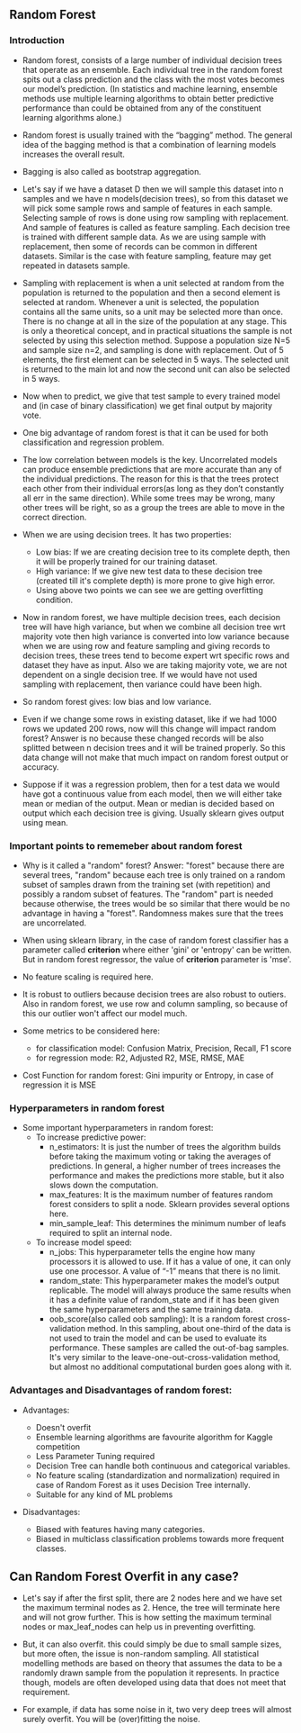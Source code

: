## Random Forest

### Introduction

* Random forest, consists of a large number of individual decision trees that operate as an ensemble. Each individual tree in the random forest spits out a class prediction and the class with the most votes becomes our model’s prediction.
(In statistics and machine learning, ensemble methods use multiple learning algorithms to obtain better predictive performance than could be obtained from any of the constituent learning algorithms alone.) 

* Random forest is usually trained with the “bagging” method. The general idea of the bagging method is that a combination of learning models increases the overall result.
* Bagging is also called as bootstrap aggregation.
* Let's say if we have a dataset D then we will sample this dataset into n samples and we have n models(decision trees), so from this dataset we will pick some sample rows and sample of features in each sample. Selecting sample of rows is done using row sampling with replacement. And sample of features is called as feature sampling. Each decision tree is trained with different sample data. As we are using sample with replacement, then some of records can be common in different datasets. Similar is the case  with feature sampling, feature may get repeated in datasets sample.

* Sampling with replacement is when a unit selected at random from the population is returned to the population and then a second element is selected at random. Whenever a unit is selected, the population contains all the same units, so a unit may be selected more than once. There is no change at all in the size of the population at any stage. This is only a theoretical concept, and in practical situations the sample is not selected by using this selection method. Suppose a population size N=5 and sample size n=2, and sampling is done with replacement. Out of 5 elements, the first element can be selected in 5 ways. The selected unit is returned to the main lot and now the second unit can also be selected in 5 ways.

* Now when to predict, we give that test sample to every trained model and (in case of binary classification) we get final output by majority vote.

* One big advantage of random forest is that it can be used for both classification and regression problem.

* The low correlation between models is the key. Uncorrelated models can produce ensemble predictions that are more accurate than any of the individual predictions. The reason for this is that the trees protect each other from their individual errors(as long as they don’t constantly all err in the same direction). While some trees may be wrong, many other trees will be right, so as a group the trees are able to move in the correct direction.


* When we are using decision trees. It has two properties:
	* Low bias: If we are creating decision tree to its complete depth, then it will be properly trained for our training dataset. 
	* High variance: If we give new test data to these decision tree (created till it's complete depth) is more prone to give high error.
	* Using above two points we can see we are getting overfitting condition.
* Now in random forest, we have multiple decision trees, each decision tree will have high variance, but when we combine all decision tree wrt majority vote then high variance is converted into low variance because when we are using row and feature sampling and giving records to decision trees, these trees tend to become expert wrt specific rows and dataset they have as input. Also we are taking majority vote, we are not dependent on a single decision tree. If we would have not used sampling with replacement, then variance could have been high.
* So random forest gives: low bias and low variance.

* Even if we change some rows in existing dataset, like if we had 1000 rows we updated 200 rows, now will this change will impact random forest? Answer is no because these changed records will be also splitted between n decision trees and it will be trained properly. So this data change will not make that much impact on random forest output or accuracy.

* Suppose if it was a regression problem, then for a test data we would have got a continuous value from each model, then we will either take mean or median of the output. Mean or median is decided based on output which each decision tree is giving. Usually sklearn gives output using mean.

### Important points to rememeber about random forest

* Why is it called a "random" forest? Answer: "forest" because there are several trees, "random" because each tree is only trained on a random subset of samples drawn from the training set (with repetition) and possibly a random subset of features. The "random" part is needed because otherwise, the trees would be so similar that there would be no advantage in having a "forest". Randomness makes sure that the trees are uncorrelated.

* When using sklearn library, in the case of random forest classifier has a parameter called **criterion** where either 'gini' or 'entropy' can be written. But in random forest regressor, the value of **criterion** parameter is 'mse'.

* No feature scaling is required here.

* It is robust to outliers because decision trees are also robust to outiers. Also in random forest, we use row and column sampling, so because of this our outlier won't affect our model much.

* Some metrics to be considered here:
	* for classification model: Confusion Matrix, Precision, Recall, F1 score
	* for regression mode: R2, Adjusted R2, MSE, RMSE, MAE

* Cost Function for random forest: Gini impurity or Entropy, in case of regression it is MSE

### Hyperparameters in random forest

* Some important hyperparameters in random forest:
	* To increase predictive power:
		* n_estimators: It is just the number of trees the algorithm builds before taking the maximum voting or taking the averages of predictions. In general, a higher number of trees increases the performance and makes the predictions more stable, but it also slows down the computation.
		* max_features: It is the maximum number of features random forest considers to split a node. Sklearn provides several options here.
		* min_sample_leaf: This determines the minimum number of leafs required to split an internal node.
	* To increase model speed:
		* n_jobs: This hyperparameter tells the engine how many processors it is allowed to use. If it has a value of one, it can only use one processor. A value of “-1” means that there is no limit.
		* random_state: This hyperparameter makes the model’s output replicable. The model will always produce the same results when it has a definite value of random_state and if it has been given the same hyperparameters and the same training data.
		* oob_score(also called oob sampling): It is a random forest cross-validation method. In this sampling, about one-third of the data is not used to train the model and can be used to evaluate its performance. These samples are called the out-of-bag samples. It's very similar to the leave-one-out-cross-validation method, but almost no additional computational burden goes along with it.


### Advantages and Disadvantages of random forest:
* Advantages:
	* Doesn't overfit
	* Ensemble learning algorithms are favourite algorithm for Kaggle competition
	* Less Parameter Tuning required
	* Decision Tree can handle both continuous and categorical variables.
	* No feature scaling (standardization and normalization) required in case of Random Forest as it uses Decision Tree internally.
	* Suitable for any kind of ML problems


* Disadvantages:
	* Biased with features having many categories.
	* Biased in multiclass classification problems towards more frequent classes.


## Can Random Forest Overfit in any case?
* Let's say if after the first split, there are 2 nodes here and we have set the maximum terminal nodes as 2. Hence, the tree will terminate here and will not grow further. This is how setting the maximum terminal nodes or max_leaf_nodes can help us in preventing overfitting. 

* But, it can also overfit. this could simply be due to small sample sizes, but more often, the issue is non-random sampling. All statistical modelling methods are based on theory that assumes the data to be a randomly drawn sample from the population it represents. In practice though, models are often developed using data that does not meet that requirement.	
* For example, if data has some noise in it, two very deep trees will almost surely overfit. You will be (over)fitting the noise.